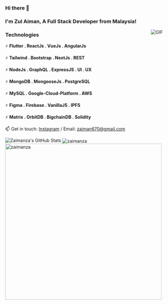 ### Hi there 👋

### I'm Zul Aiman, A Full Stack Developer from Malaysia!

<img align="right" alt="GIF" src="https://i.pinimg.com/originals/e4/26/70/e426702edf874b181aced1e2fa5c6cde.gif" />

### Technologies
⚡ **Flutter . ReactJs . VueJs . AngularJs**

⚡ **Tailwind . Bootstrap . NextJs . REST**

⚡ **NodeJs . GraphQL . ExpressJS . UI . UX**

⚡ **MongoDB . MongooseJs . PostgreSQL**

⚡ **MySQL . Google-Cloud-Platform . AWS**

⚡ **Figma . Firebase . VanillaJS . IPFS**

⚡ **Matrix . OrbitDB . BigchainDB . Solidity**

📫 Get in touch: <a href="https://www.instagram.com/manza.z/">Instagram</a> / Email: zaiman670@gmail.com 

<img src="https://github-readme-stats.vercel.app/api?username=zaimanza&show_icons=true&hide_border=true&count_private=true&theme=shades-of-purple&icon_color=fad000" alt="Zaimanza's GitHub Stats">
<img align="center" src="https://github-readme-streak-stats.herokuapp.com/?user=zaimanza&count_private=true&theme=radical" alt="zaimanza" />
<img align="center" width=500 src="https://github-readme-stats.vercel.app/api/top-langs/?username=zaimanza&count_private=true&theme=radical" alt="zaimanza" />

